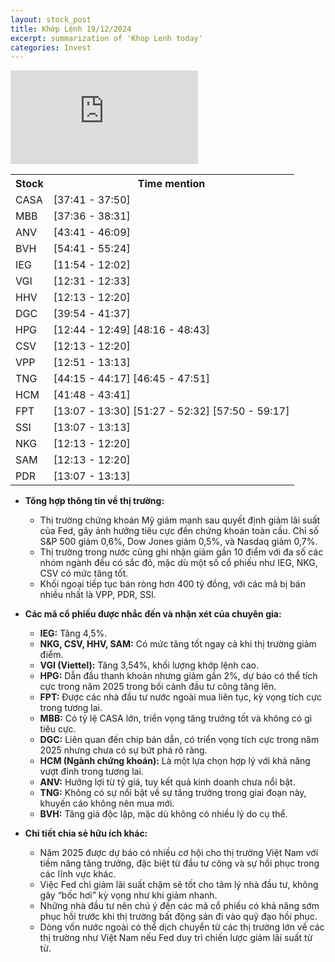 ```yaml
---
layout: stock_post
title: Khớp Lệnh 19/12/2024
excerpt: summarization of 'Khop Lenh today'
categories: Invest
---
```


<iframe id="player" src="https://www.youtube.com/embed/IG351554faQ?enablejsapi=1" frameborder="0" allow="accelerometer; autoplay; clipboard-write; encrypted-media; gyroscope; picture-in-picture; web-share" allowfullscreen></iframe>

<table><tr><th>Stock</th><th>Time mention</th></tr><tr><td scope='row'>CASA</td><td><a onclick='go_to(2261.0)'>[37:41 - 37:50] </a></td></tr><tr><td scope='row'>MBB</td><td><a onclick='go_to(2256.0)'>[37:36 - 38:31] </a></td></tr><tr><td scope='row'>ANV</td><td><a onclick='go_to(2621.5)'>[43:41 - 46:09] </a></td></tr><tr><td scope='row'>BVH</td><td><a onclick='go_to(3281.96)'>[54:41 - 55:24] </a></td></tr><tr><td scope='row'>IEG</td><td><a onclick='go_to(714.72)'>[11:54 - 12:02] </a></td></tr><tr><td scope='row'>VGI</td><td><a onclick='go_to(751.36)'>[12:31 - 12:33] </a></td></tr><tr><td scope='row'>HHV</td><td><a onclick='go_to(733.52)'>[12:13 - 12:20] </a></td></tr><tr><td scope='row'>DGC</td><td><a onclick='go_to(2394.84)'>[39:54 - 41:37] </a></td></tr><tr><td scope='row'>HPG</td><td><a onclick='go_to(764.08)'>[12:44 - 12:49] </a><a onclick='go_to(2896.78)'>[48:16 - 48:43] </a></td></tr><tr><td scope='row'>CSV</td><td><a onclick='go_to(733.52)'>[12:13 - 12:20] </a></td></tr><tr><td scope='row'>VPP</td><td><a onclick='go_to(771.08)'>[12:51 - 13:13] </a></td></tr><tr><td scope='row'>TNG</td><td><a onclick='go_to(2655.84)'>[44:15 - 44:17] </a><a onclick='go_to(2805.0)'>[46:45 - 47:51] </a></td></tr><tr><td scope='row'>HCM</td><td><a onclick='go_to(2508.04)'>[41:48 - 43:41] </a></td></tr><tr><td scope='row'>FPT</td><td><a onclick='go_to(787.14)'>[13:07 - 13:30] </a><a onclick='go_to(3087.58)'>[51:27 - 52:32] </a><a onclick='go_to(3470.3)'>[57:50 - 59:17] </a></td></tr><tr><td scope='row'>SSI</td><td><a onclick='go_to(787.14)'>[13:07 - 13:13] </a></td></tr><tr><td scope='row'>NKG</td><td><a onclick='go_to(733.52)'>[12:13 - 12:20] </a></td></tr><tr><td scope='row'>SAM</td><td><a onclick='go_to(733.52)'>[12:13 - 12:20] </a></td></tr><tr><td scope='row'>PDR</td><td><a onclick='go_to(787.14)'>[13:07 - 13:13] </a></td></tr></table>

- **Tổng hợp thông tin về thị trường:**
  - Thị trường chứng khoán Mỹ giảm mạnh sau quyết định giảm lãi suất của Fed, gây ảnh hưởng tiêu cực đến chứng khoán toàn cầu. Chỉ số S&P 500 giảm 0,6%, Dow Jones giảm 0,5%, và Nasdaq giảm 0,7%.
  - Thị trường trong nước cũng ghi nhận giảm gần 10 điểm với đa số các nhóm ngành đều có sắc đỏ, mặc dù một số cổ phiếu như IEG, NKG, CSV có mức tăng tốt.
  - Khối ngoại tiếp tục bán ròng hơn 400 tỷ đồng, với các mã bị bán nhiều nhất là VPP, PDR, SSI.

- **Các mã cổ phiếu được nhắc đến và nhận xét của chuyên gia:**
  - **IEG:** Tăng 4,5%.
  - **NKG, CSV, HHV, SAM:** Có mức tăng tốt ngay cả khi thị trường giảm điểm.
  - **VGI (Viettel):** Tăng 3,54%, khối lượng khớp lệnh cao.
  - **HPG:** Dẫn đầu thanh khoản nhưng giảm gần 2%, dự báo có thể tích cực trong năm 2025 trong bối cảnh đầu tư công tăng lên.
  - **FPT:** Được các nhà đầu tư nước ngoài mua liên tục, kỳ vọng tích cực trong tương lai.
  - **MBB:** Có tỷ lệ CASA lớn, triển vọng tăng trưởng tốt và không có gì tiêu cực.
  - **DGC:** Liên quan đến chip bán dẫn, có triển vọng tích cực trong năm 2025 nhưng chưa có sự bứt phá rõ ràng.
  - **HCM (Ngành chứng khoán):** Là một lựa chọn hợp lý với khả năng vượt đỉnh trong tương lai.
  - **ANV:** Hưởng lợi từ tỷ giá, tuy kết quả kinh doanh chưa nổi bật.
  - **TNG:** Không có sự nổi bật về sự tăng trưởng trong giai đoạn này, khuyến cáo không nên mua mới.
  - **BVH:** Tăng giá độc lập, mặc dù không có nhiều lý do cụ thể.
  
- **Chi tiết chia sẻ hữu ích khác:**
  - Năm 2025 được dự báo có nhiều cơ hội cho thị trường Việt Nam với tiềm năng tăng trưởng, đặc biệt từ đầu tư công và sự hồi phục trong các lĩnh vực khác.
  - Việc Fed chỉ giảm lãi suất chậm sẽ tốt cho tâm lý nhà đầu tư, không gây “bốc hơi” kỳ vọng như khi giảm nhanh.
  - Những nhà đầu tư nên chú ý đến các mã cổ phiếu có khả năng sớm phục hồi trước khi thị trường bất động sản đi vào quỹ đạo hồi phục.
  - Dòng vốn nước ngoài có thể dịch chuyển từ các thị trường lớn về các thị trường như Việt Nam nếu Fed duy trì chiến lược giảm lãi suất từ từ.